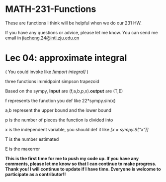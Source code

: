 # MATH-231-Functions
These are functions I think will be helpful when we do our 231 HW.

If you have any questions or advice, please let me know. You can send me email in jiacheng.24@intl.zju.edu.cn

# **Lec 04: approximate integral** 

 ( You could invoke like *[import integral]* )

three functions in:midpoint simpson trapezoid

Based on the sympy, **Input** are (f,a,b,p,x).**output** are (T,E)

f represents the function you def like 22*sympy.sin(x) 

a,b represent the upper bound and the lower bound

p is the number of pieces the function is divided into

x is the independent variable, you should def it like *[x = sympy.S("x")]*

T is the number estimated

E is the maxerror

**This is the first time for me to push my code up. If you have any comments, please let me know so that I can continue to make progress. Thank you! I will continue to update if I have time. Everyone is welcome to participate as a contributor!!**
